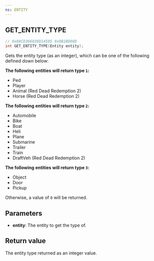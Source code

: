 ```yaml
---
ns: ENTITY
---
```

## GET_ENTITY_TYPE

```c
// 0x8ACD366038D14505 0x0B1BD08D
int GET_ENTITY_TYPE(Entity entity);
```

Gets the entity type (as an integer), which can be one of the following defined down below:

**The following entities will return type `1`:**

- Ped
- Player
- Animal (Red Dead Redemption 2)
- Horse (Red Dead Redemption 2)

**The following entities will return type `2`:**

- Automobile
- Bike
- Boat
- Heli
- Plane
- Submarine
- Trailer
- Train
- DraftVeh (Red Dead Redemption 2)

**The following entities will return type `3`:**

- Object
- Door
- Pickup

Otherwise, a value of `0` will be returned.



## Parameters
* **entity**: The entity to get the type of.

## Return value
The entity type returned as an integer value.
